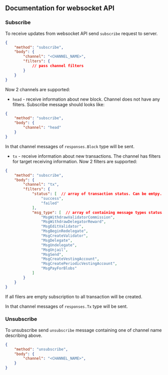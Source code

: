 ## Documentation for websocket API

### Subscribe

To receive updates from websocket API send `subscribe` request to server.

```json
{
    "method": "subscribe",
    "body": {
        "channel": "<CHANNEL_NAME>",
        "filters": {
            // pass channel filters
        }
    }
}
```

Now 2 channels are supported:

* `head` - receive information about new block. Channel does not have any filters. Subscribe message should looks like:

```json
{
    "method": "subscribe",
    "body": {
        "channel": "head"
    }
}
```

In that channel messages of `responses.Block` type will be sent.

* `tx` - receive information about new transactions. The channel has filters for target receiving information. Now 2 filters are supported:

```json
{
    "method": "subscribe",
    "body": {
        "channel": "tx",
        "filters": {
            "status": [  // array of transaction status. Can be emtpy.
                "success", 
                "failed"
            ],
            "msg_type": [  // array of containing message types status. Can be emtpy.
                "MsgWithdrawValidatorCommission",
                "MsgWithdrawDelegatorReward",
                "MsgEditValidator",
                "MsgBeginRedelegate",
                "MsgCreateValidator",
                "MsgDelegate",
                "MsgUndelegate",
                "MsgUnjail",
                "MsgSend",
                "MsgCreateVestingAccount",
                "MsgCreatePeriodicVestingAccount",
                "MsgPayForBlobs"
            ]
        }
    }
}
```

If all filers are empty subscription to all transaction will be created.

In that channel messages of `responses.Tx` type will be sent.


### Unsubscribe

To unsubscribe send `unsubscribe` message containing one of channel name describing above.


```json
{
    "method": "unsubscribe",
    "body": {
        "channel": "<CHANNEL_NAME>",
    }
}
```
